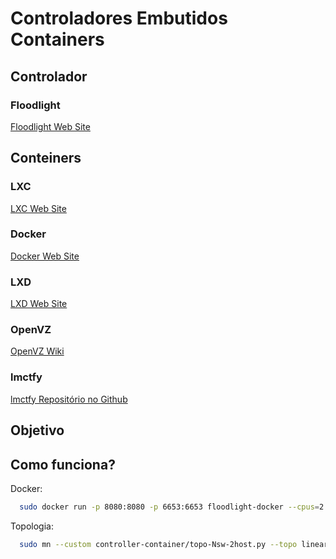 Controladores Embutidos Containers
==================================

## Controlador

### Floodlight

[Floodlight Web Site](http://www.projectfloodlight.org/floodlight/)

## Conteiners

### LXC

[LXC Web Site](https://linuxcontainers.org/lxc/introduction/)

### Docker

[Docker Web Site](https://www.docker.com/)

### LXD

[LXD Web Site](https://linuxcontainers.org/lxd/introduction/)

### OpenVZ

[OpenVZ Wiki](https://openvz.org/Main_Page)

### lmctfy

[lmctfy Repositório no Github](https://github.com/google/lmctfy)

## Objetivo

## Como funciona?

Docker:
``` bash
  sudo docker run -p 8080:8080 -p 6653:6653 floodlight-docker --cpus=2
```
Topologia:
``` bash
  sudo mn --custom controller-container/topo-Nsw-2host.py --topo lineartopo --controller=remote,ip=<ip-container>,port=6653
```
